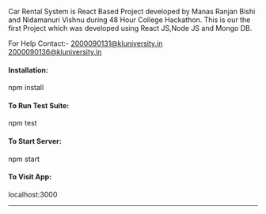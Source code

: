 Car Rental System is React Based Project developed by Manas Ranjan Bishi and Nidamanuri Vishnu during 48 Hour College Hackathon.
This is our the first Project which was developed using React JS,Node JS and Mongo DB.

For Help Contact:-
2000090131@kluniversity.in
2000090136@kluniversity.in

#### Installation:

npm install

#### To Run Test Suite:

npm test

#### To Start Server:

npm start

#### To Visit App:

localhost:3000

---
